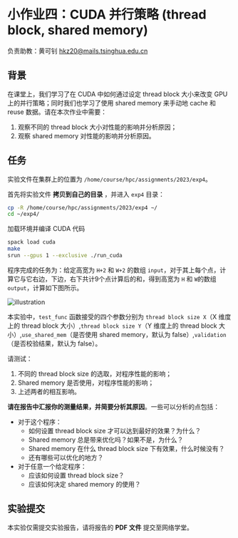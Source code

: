 # 小作业四：CUDA 并行策略 (thread block, shared memory)

负责助教：黄可钊 hkz20@mails.tsinghua.edu.cn

## 背景

在课堂上，我们学习了在 CUDA 中如何通过设定 thread block 大小来改变 GPU 上的并行策略；同时我们也学习了使用 shared memory 来手动地 cache 和 reuse 数据。请在本次作业中需要：

1. 观察不同的 thread block 大小对性能的影响并分析原因；
2. 观察 shared memory 对性能的影响并分析原因。

## 任务

实验文件在集群上的位置为 `/home/course/hpc/assignments/2023/exp4`。

首先将实验文件 **拷贝到自己的目录** ，并进入 `exp4` 目录：

```bash
cp -R /home/course/hpc/assignments/2023/exp4 ~/
cd ~/exp4/
```

加载环境并编译 CUDA 代码

```bash
spack load cuda
make
srun --gpus 1 --exclusive ./run_cuda
```

程序完成的任务为：给定高宽为 `H+2` 和 `W+2` 的数组 `input`，对于其上每个点，计算它与它右边，下边，右下共计9个点计算后的和，得到高宽为 `H` 和 `W`的数组 `output`，计算如下图所示。

![illustration](./fig/exp6/cuda0-conv3x3.jpg)

本实验中，`test_func` 函数接受的四个参数分别为 `thread block size X`（X 维度上的 thread block 大小）,`thread block size Y`（Y 维度上的 thread block 大小）,`use_shared_mem`（是否使用 shared memory，默认为 false）,`validation`（是否校验结果，默认为 false）。

请测试：

1. 不同的 thread block size 的选取，对程序性能的影响；
2. Shared memory 是否使用，对程序性能的影响；
3. 上述两者的相互影响。

**请在报告中汇报你的测量结果，并简要分析其原因**。一些可以分析的点包括：

* 对于这个程序：
    * 如何设置 thread block size 才可以达到最好的效果？为什么？
    * Shared memory 总是带来优化吗？如果不是，为什么？
    * Shared memory 在什么 thread block size 下有效果，什么时候没有？
    * 还有哪些可以优化的地方？
* 对于任意一个给定程序：
    * 应该如何设置 thread block size？
    * 应该如何决定 shared memory 的使用？

## 实验提交

本实验仅需提交实验报告，请将报告的 **PDF 文件** 提交至网络学堂。
